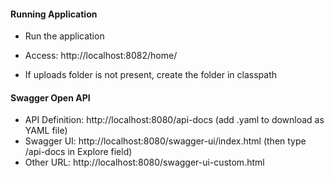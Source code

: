 #### Running Application
- Run the application
- Access: http://localhost:8082/home/

- If uploads folder is not present, create the folder in classpath

#### Swagger Open API
* API Definition: http://localhost:8080/api-docs (add .yaml to download as YAML file)
* Swagger UI: http://localhost:8080/swagger-ui/index.html (then type /api-docs in Explore field)
* Other URL: http://localhost:8080/swagger-ui-custom.html